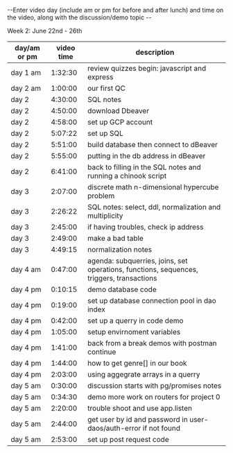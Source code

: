 --Enter video day (include am or pm for before and after lunch) and time on the video, along with the discussion/demo topic --

Week 2: June 22nd - 26th

| day/am or pm | video time | description |
|--------------|------------|-------------|
| day 1 am | 1:32:30 | review quizzes begin: javascript and express |
| day 2 am | 1:00:00 | our first QC |
| day 2 | 4:30:00 | SQL notes |
| day 2 | 4:50:00 | download Dbeaver |
| day 2 | 4:58:00 | set up GCP account |
| day 2 | 5:07:22 | set up SQL |
| day 2 | 5:51:00 | build database then connect to dBeaver |
| day 2 | 5:55:00 | putting in the db address in dBeaver |
| day 2 | 6:41:00 | back to filling in the SQL notes and running a chinook script |
| day 3 | 2:07:00 | discrete math n-dimensional hypercube problem |
| day 3 | 2:26:22 | SQL notes: select, ddl, normalization and multiplicity |
| day 3 | 2:45:00 | if having troubles, check ip address |
| day 3 | 2:49:00 | make a bad table |
| day 3 | 4:49:15 | normalization notes |
| day 4 am | 0:47:00 | agenda: subquerries, joins, set operations, functions, sequences, triggers, transactions |
| day 4 pm | 0:10:15 | demo database code |
| day 4 pm | 0:19:00 | set up database connection pool in dao index |
| day 4 pm | 0:42:00 | set up a querry in code demo |
| day 4 pm | 1:05:00 | setup envirnoment variables |
| day 4 pm | 1:41:00 | back from a break demos with postman continue |
| day 4 pm | 1:44:00 | how to get genre[] in our book |
| day 4 pm | 2:03:00 | using aggegrate arrays in a querry |
| day 5 am | 0:30:00 | discussion starts with pg/promises notes |
| day 5 am | 0:34:30 | demo more work on routers for project 0 |
| day 5 am | 2:20:00 | trouble shoot and use app.listen |
| day 5 am | 2:44:00 | get user by id and password in user-daos/auth-error if not found |
| day 5 am | 2:53:00 | set up post request code |

